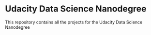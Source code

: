 # Udacity Data Science Nanodegree
This repository contains all the projects for the Udacity Data Science Nanodegree
